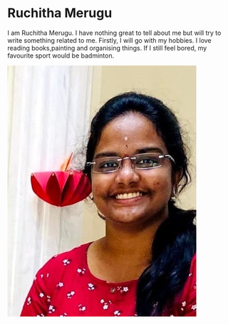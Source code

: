 # Ruchitha Merugu

I am Ruchitha Merugu. I have nothing great to tell about me but will try to write something related to me. Firstly, I will go with my hobbies. I love reading books,painting and organising things. If I still feel bored, my favourite sport would be badminton.

![my picture](https://github.com/S545389/assignment2-merugu/blob/main/my%20pic.jpeg)




